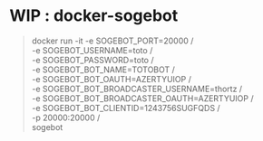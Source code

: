 # WIP : docker-sogebot

> docker run -it -e SOGEBOT_PORT=20000 /\
	-e SOGEBOT_USERNAME=toto /\
	-e SOGEBOT_PASSWORD=toto /\
	-e SOGEBOT_BOT_NAME=TOTOBOT /\
	-e SOGEBOT_BOT_OAUTH=AZERTYUIOP /\
	-e SOGEBOT_BOT_BROADCASTER_USERNAME=thortz /\
	-e SOGEBOT_BOT_BROADCASTER_OAUTH=AZERTYUIOP /\
	-e SOGEBOT_BOT_CLIENTID=1243756SUGFQDS /\
	-p 20000:20000 /\
	sogebot

